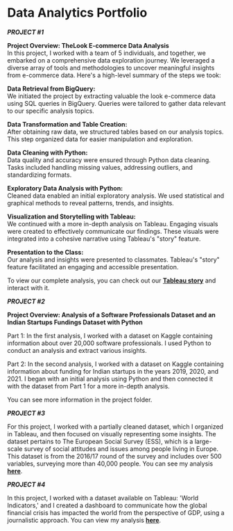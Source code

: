 # Data Analytics Portfolio

***PROJECT #1***

**Project Overview: TheLook E-commerce Data Analysis**  
In this project, I worked with a team of 5 individuals, and together, we embarked on a comprehensive data exploration journey. We leveraged a diverse array of tools and methodologies to uncover meaningful insights from e-commerce data. Here's a high-level summary of the steps we took:

**Data Retrieval from BigQuery:**  
We initiated the project by extracting valuable the look e-commerce data using SQL queries in BigQuery.
Queries were tailored to gather data relevant to our specific analysis topics.

**Data Transformation and Table Creation:**  
After obtaining raw data, we structured tables based on our analysis topics.
This step organized data for easier manipulation and exploration.

**Data Cleaning with Python:**  
Data quality and accuracy were ensured through Python data cleaning.
Tasks included handling missing values, addressing outliers, and standardizing formats.

**Exploratory Data Analysis with Python:**  
Cleaned data enabled an initial exploratory analysis.
We used statistical and graphical methods to reveal patterns, trends, and insights.

**Visualization and Storytelling with Tableau:**  
We continued with a more in-depth analysis on Tableau.
Engaging visuals were created to effectively communicate our findings.
These visuals were integrated into a cohesive narrative using Tableau's "story" feature.

**Presentation to the Class:**  
Our analysis and insights were presented to classmates.
Tableau's "story" feature facilitated an engaging and accessible presentation.

To view our complete analysis, you can check out our **[Tableau story](https://public.tableau.com/app/profile/alessandro.roli/viz/TheLook_e-commerce_analysis/E-COMMERCE)** and interact with it.


***PROJECT #2***

**Project Overview: Analysis of a Software Professionals Dataset and an Indian Startups Fundings Dataset with Python**

Part 1: In the first analysis, I worked with a dataset on Kaggle containing information about over 20,000 software professionals. I used Python to conduct an analysis and extract various insights.

Part 2: In the second analysis, I worked with a dataset on Kaggle containing information about funding for Indian startups in the years 2019, 2020, and 2021. I began with an initial analysis using Python and then connected it with the dataset from Part 1 for a more in-depth analysis.

You can see more information in the project folder.

***PROJECT #3***   

For this project, I worked with a partially cleaned dataset, which I organized in Tableau, and then focused on visually representing some insights.
The dataset pertains to The European Social Survey (ESS), which is a large-scale survey of social attitudes and issues among people living in Europe.
This dataset is from the 2016/17 round of the survey and includes over 500 variables, surveying more than 40,000 people.
You can see my analysis **[here](https://public.tableau.com/app/profile/alessandro.roli/viz/AnalysisofEuropeanAttitudestoClimateChangeandEnergy/Story1)**.

***PROJECT #4***  

In this project, I worked with a dataset available on Tableau: 'World Indicators,' and I created a dashboard to communicate how the global financial crisis has impacted the world from the perspective of GDP, using a journalistic approach. You can view my analysis **[here](https://public.tableau.com/app/profile/alessandro.roli/viz/GDPandGlobalFinancialCrisis/Dashboard1)**.

